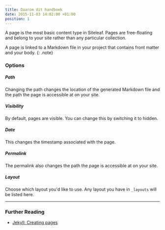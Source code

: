 ```yaml
---
title: Daarom dit handboek
date: 2015-11-03 14:02:00 +01:00
position: 1
---
```


A page is the most basic content type in Siteleaf. Pages are free-floating and belong to your site rather than any particular collection.

A page is linked to a Markdown file in your project that contains front matter and your body.
{: .note}

### Options

##### Path

Changing the path changes the location of the generated Markdown file and the path the page is accessible at on your site.

##### Visibility

By default, pages are visible. You can change this by switching it to hidden.

##### Date

This changes the timestamp associated with the page.

##### Permalink

The permalink also changes the path the page is accessible at on your site.

##### Layout

Choose which layout you'd like to use. Any layout you have in `_layouts` will be listed here.

---

### Further Reading

- [Jekyll: Creating pages](http://jekyllrb.com/docs/pages/)
